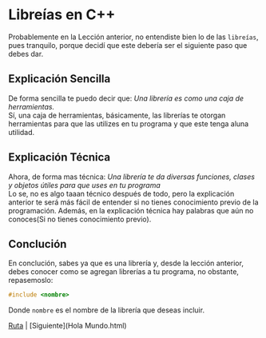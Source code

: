 # Libreías en C++
Probablemente en la Lección anterior, no entendiste bien lo de las `libreías`, pues tranquilo, porque decidí que este debería ser el siguiente paso que debes dar.

## Explicación Sencilla
De forma sencilla te puedo decir que:
*Una librería es como una caja de herramientas.*  
Sí, una caja de herramientas, básicamente, las librerías te otorgan herramientas para que las utilizes en tu programa y que este tenga aluna utilidad.

## Explicación Técnica
Ahora, de forma mas técnica:
*Una librería te da diversas funciones, clases y objetos útiles para que uses en tu programa*  
Lo se, no es algo taaan técnico después de todo, pero la explicación anterior te será más fácil de entender si no tienes conocimiento previo de la programación. Además, en la explicación técnica hay palabras que aún no conoces(Si no tienes conocimiento previo).

## Conclución
En conclución, sabes ya que es una librería y, desde la lección anterior, debes conocer como se agregan librerías a tu programa, no obstante, repasemoslo:
```cpp
#include <nombre>
```
Donde `nombre` es el nombre de la librería que deseas incluir.

[Ruta](https://astrodev07.github.io/Ruta.html) | [Siguiente](Hola Mundo.html)